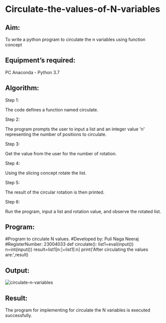 # Circulate-the-values-of-N-variables
## Aim:
To write a python program to circulate the n variables using function concept
## Equipment’s required:
PC
Anaconda - Python 3.7
## Algorithm: 
Step 1:

The code defines a function named circulate.

Step 2:

The program prompts the user to input a list and an integer value 'n' representing the number of positions to circulate.

Step 3:

Get the value from the user for the number of rotation.

Step 4:

Using the slicing concept rotate the list.

Step 5:

The result of the circular rotation is then printed.

Step 6:

Run the program, input a list and rotation value, and observe the rotated list.


## Program:


#Program to circulate N values.
#Developed by: Puli Naga Neeraj
#RegisterNumber: 23004033
def circulate():
    list1=eval(input())
    n=int(input())
    result=list1[n:]+list1[:n]
    print('After circulating the values are:',result)
        
## Output:
![circulate-n-variables](https://github.com/PuliNagaNeeraj/Circulate-the-values-of-N-variables/assets/138849173/0b8de802-9c48-47c4-986b-aa7cbb30b812)

        
## Result:
The program for implementing for circulate the N variables is executed successfully.
